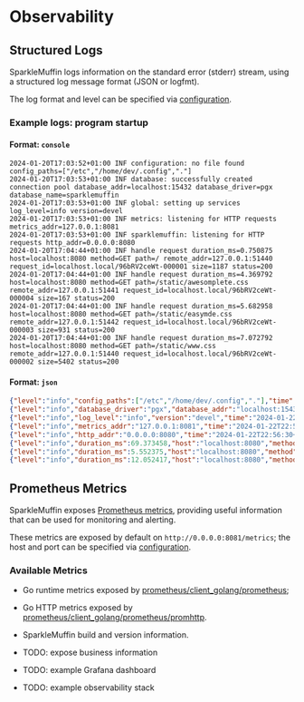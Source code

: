 # Observability
## Structured Logs
SparkleMuffin logs information on the standard error (stderr) stream,
using a structured log message format (JSON or logfmt).

The log format and level can be specified via [configuration](./configuration.md).

### Example logs: program startup
#### Format: `console`
```shell
2024-01-20T17:03:52+01:00 INF configuration: no file found config_paths=["/etc","/home/dev/.config","."]
2024-01-20T17:03:53+01:00 INF database: successfully created connection pool database_addr=localhost:15432 database_driver=pgx database_name=sparklemuffin
2024-01-20T17:03:53+01:00 INF global: setting up services log_level=info version=devel
2024-01-20T17:03:53+01:00 INF metrics: listening for HTTP requests metrics_addr=127.0.0.1:8081
2024-01-20T17:03:53+01:00 INF sparklemuffin: listening for HTTP requests http_addr=0.0.0.0:8080
2024-01-20T17:04:44+01:00 INF handle request duration_ms=0.750875 host=localhost:8080 method=GET path=/ remote_addr=127.0.0.1:51440 request_id=localhost.local/96bRV2ceWt-000001 size=1187 status=200
2024-01-20T17:04:44+01:00 INF handle request duration_ms=4.369792 host=localhost:8080 method=GET path=/static/awesomplete.css remote_addr=127.0.0.1:51441 request_id=localhost.local/96bRV2ceWt-000004 size=167 status=200
2024-01-20T17:04:44+01:00 INF handle request duration_ms=5.682958 host=localhost:8080 method=GET path=/static/easymde.css remote_addr=127.0.0.1:51442 request_id=localhost.local/96bRV2ceWt-000003 size=931 status=200
2024-01-20T17:04:44+01:00 INF handle request duration_ms=7.072792 host=localhost:8080 method=GET path=/static/www.css remote_addr=127.0.0.1:51440 request_id=localhost.local/96bRV2ceWt-000002 size=5402 status=200
```

#### Format: `json`
```json
{"level":"info","config_paths":["/etc","/home/dev/.config","."],"time":"2024-01-22T22:56:30+01:00","message":"configuration: no file found"}
{"level":"info","database_driver":"pgx","database_addr":"localhost:15432","database_name":"sparklemuffin","time":"2024-01-22T22:56:30+01:00","message":"database: successfully created connection pool"}
{"level":"info","log_level":"info","version":"devel","time":"2024-01-22T22:56:30+01:00","message":"global: setting up services"}
{"level":"info","metrics_addr":"127.0.0.1:8081","time":"2024-01-22T22:56:30+01:00","message":"metrics: listening for HTTP requests"}
{"level":"info","http_addr":"0.0.0.0:8080","time":"2024-01-22T22:56:30+01:00","message":"sparklemuffin: listening for HTTP requests"}
{"level":"info","duration_ms":69.373458,"host":"localhost:8080","method":"GET","path":"/bookmarks","remote_addr":"127.0.0.1:50857","request_id":"localhost.local/dqPgOolnvF-000001","size":26808,"status":200,"time":"2024-01-22T22:57:12+01:00","message":"handle request"}
{"level":"info","duration_ms":5.552375,"host":"localhost:8080","method":"GET","path":"/static/awesomplete.css","remote_addr":"127.0.0.1:50857","request_id":"localhost.local/dqPgOolnvF-000002","size":236,"status":200,"time":"2024-01-22T22:57:12+01:00","message":"handle request"}
{"level":"info","duration_ms":12.052417,"host":"localhost:8080","method":"GET","path":"/static/easymde.css","remote_addr":"127.0.0.1:50860","request_id":"localhost.local/dqPgOolnvF-000003","size":1000,"status":200,"time":"2024-01-22T22:57:12+01:00","message":"handle request"}
```

## Prometheus Metrics
SparkleMuffin exposes [Prometheus metrics](https://prometheus.io/docs/concepts/metric_types/),
providing useful information that can be used for monitoring and alerting.

These metrics are exposed by default on `http://0.0.0.0:8081/metrics`; the host and port can be
specified via [configuration](./configuration.md).

### Available Metrics
- Go runtime metrics exposed by [prometheus/client_golang/prometheus](https://github.com/prometheus/client_golang/tree/main/prometheus);
- Go HTTP metrics exposed by [prometheus/client_golang/prometheus/promhttp](https://github.com/prometheus/client_golang/tree/main/prometheus/promhttp).
- SparkleMuffin build and version information.

- TODO: expose business information
- TODO: example Grafana dashboard
- TODO: example observability stack
